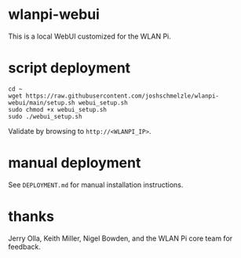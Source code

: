 # wlanpi-webui

This is a local WebUI customized for the WLAN Pi.

# script deployment

```
cd ~
wget https://raw.githubusercontent.com/joshschmelzle/wlanpi-webui/main/setup.sh webui_setup.sh
sudo chmod +x webui_setup.sh
sudo ./webui_setup.sh
```

Validate by browsing to `http://<WLANPI_IP>`.

# manual deployment

See `DEPLOYMENT.md` for manual installation instructions.

# thanks

Jerry Olla, Keith Miller, Nigel Bowden, and the WLAN Pi core team for feedback.
